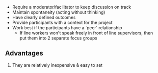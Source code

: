 - Require a moderator/facilitator to keep discussion on track
- Maintain spontaneity (acting without thinking)
- Have clearly defined outcomes
- Provide participants with a context for the project
- Work best if the participants have a 'peer' relationship
	- If line workers won't speak freely in front of line supervisors, then put them into 2 separate focus groups

## Advantages
1. They are relatively inexpensive & easy to set 